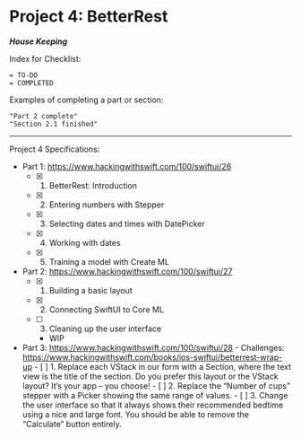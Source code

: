 #  Project 4: BetterRest


***House Keeping***

Index for Checklist:

    = TO-DO
    = COMPLETED

Examples of completing a part or section:

    "Part 2 complete"
    "Section 2.1 finished"

______
Project 4 Specifications:

- Part 1: https://www.hackingwithswift.com/100/swiftui/26
    - [x] 1. BetterRest: Introduction
    - [x] 2. Entering numbers with Stepper
    - [x] 3. Selecting dates and times with DatePicker
    - [x] 4. Working with dates
    - [x] 5. Training a model with Create ML

- Part 2: https://www.hackingwithswift.com/100/swiftui/27
    - [x] 1. Building a basic layout
    - [x] 2. Connecting SwiftUI to Core ML
    - [ ] 3. Cleaning up the user interface
        -  WIP

- Part 3: https://www.hackingwithswift.com/100/swiftui/28
        - Challenges: https://www.hackingwithswift.com/books/ios-swiftui/betterrest-wrap-up 
            - [ ] 1. Replace each VStack in our form with a Section, where the text view is the title of the section. Do you prefer this layout or the VStack layout? It’s your app – you choose!
            - [ ] 2.  Replace the “Number of cups” stepper with a Picker showing the same range of values.
            - [ ] 3. Change the user interface so that it always shows their recommended bedtime using a nice and large font. You should be able to remove the “Calculate” button entirely.

